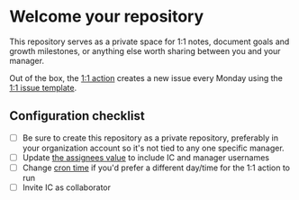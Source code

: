 # Welcome your repository

This repository serves as a private space for 1:1 notes, document goals and growth milestones, or anything else worth sharing between you and your manager.

Out of the box, the [1:1 action](./.github/workflows/1:1.yml) creates a new issue every Monday using the [1:1 issue template](./.github/ISSUE_TEMPLATE/1:1.md).

## Configuration checklist
- [ ] Be sure to create this repository as a private repository, preferably in your organization account so it's not tied to any one specific manager.
- [ ] Update [the assignees value](./.github/ISSUE_TEMPLATE/1:1.md#L6) to include IC and manager usernames
- [ ] Change [cron time](./.github/workflows/1:1.yml#L4) if you'd prefer a different day/time for the 1:1 action to run
- [ ] Invite IC as collaborator
